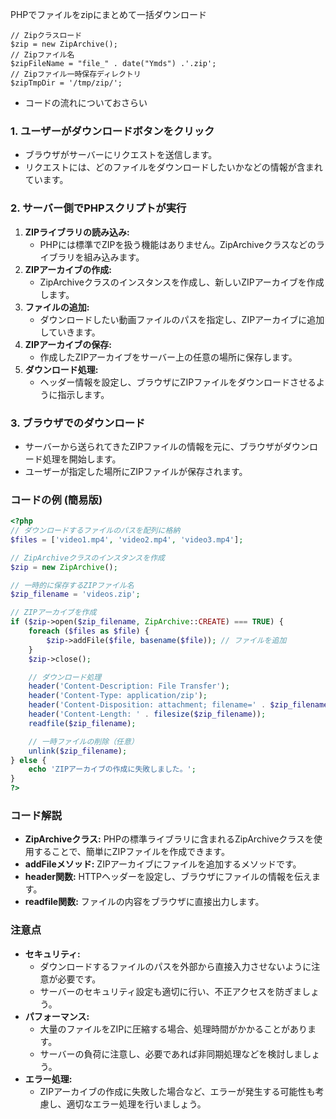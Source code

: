 PHPでファイルをzipにまとめて一括ダウンロード  
```
// Zipクラスロード
$zip = new ZipArchive();
// Zipファイル名
$zipFileName = "file_" . date("Ymds") .'.zip';
// Zipファイル一時保存ディレクトリ
$zipTmpDir = '/tmp/zip/';
```
- コードの流れについておさらい

### 1. ユーザーがダウンロードボタンをクリック

* ブラウザがサーバーにリクエストを送信します。
* リクエストには、どのファイルをダウンロードしたいかなどの情報が含まれています。

### 2. サーバー側でPHPスクリプトが実行

1. **ZIPライブラリの読み込み:**
   * PHPには標準でZIPを扱う機能はありません。ZipArchiveクラスなどのライブラリを組み込みます。
2. **ZIPアーカイブの作成:**
   * ZipArchiveクラスのインスタンスを作成し、新しいZIPアーカイブを作成します。
3. **ファイルの追加:**
   * ダウンロードしたい動画ファイルのパスを指定し、ZIPアーカイブに追加していきます。
4. **ZIPアーカイブの保存:**
   * 作成したZIPアーカイブをサーバー上の任意の場所に保存します。
5. **ダウンロード処理:**
   * ヘッダー情報を設定し、ブラウザにZIPファイルをダウンロードさせるように指示します。

### 3. ブラウザでのダウンロード

* サーバーから送られてきたZIPファイルの情報を元に、ブラウザがダウンロード処理を開始します。
* ユーザーが指定した場所にZIPファイルが保存されます。

### コードの例 (簡易版)

```php
<?php
// ダウンロードするファイルのパスを配列に格納
$files = ['video1.mp4', 'video2.mp4', 'video3.mp4'];

// ZipArchiveクラスのインスタンスを作成
$zip = new ZipArchive();

// 一時的に保存するZIPファイル名
$zip_filename = 'videos.zip';

// ZIPアーカイブを作成
if ($zip->open($zip_filename, ZipArchive::CREATE) === TRUE) {
    foreach ($files as $file) {
        $zip->addFile($file, basename($file)); // ファイルを追加
    }
    $zip->close();

    // ダウンロード処理
    header('Content-Description: File Transfer');
    header('Content-Type: application/zip');
    header('Content-Disposition: attachment; filename=' . $zip_filename);
    header('Content-Length: ' . filesize($zip_filename));
    readfile($zip_filename);

    // 一時ファイルの削除（任意）
    unlink($zip_filename);
} else {
    echo 'ZIPアーカイブの作成に失敗しました。';
}
?>
```

### コード解説

* **ZipArchiveクラス:** PHPの標準ライブラリに含まれるZipArchiveクラスを使用することで、簡単にZIPファイルを作成できます。
* **addFileメソッド:** ZIPアーカイブにファイルを追加するメソッドです。
* **header関数:** HTTPヘッダーを設定し、ブラウザにファイルの情報を伝えます。
* **readfile関数:** ファイルの内容をブラウザに直接出力します。

### 注意点

* **セキュリティ:**
  - ダウンロードするファイルのパスを外部から直接入力させないように注意が必要です。
  - サーバーのセキュリティ設定も適切に行い、不正アクセスを防ぎましょう。
* **パフォーマンス:**
  * 大量のファイルをZIPに圧縮する場合、処理時間がかかることがあります。
  * サーバーの負荷に注意し、必要であれば非同期処理などを検討しましょう。
* **エラー処理:**
  * ZIPアーカイブの作成に失敗した場合など、エラーが発生する可能性も考慮し、適切なエラー処理を行いましょう。


